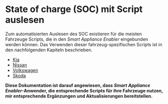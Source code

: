 # State of charge (SOC) mit Script auslesen
Zum automatisierten Auslesen des SOC existieren für die meisten Fahrzeuge Scripts, die in den *Smart Appliance Enabler* eingebunden werden können.
Das Verwenden dieser fahrzeug-spezifischen Scripts ist in den nachfolgenden Kapiteln beschrieben.

* [Kia](kia_DE.md)
* [Nissan](NissanLeaf_DE.md)
* [Volkswagen](VW.md)
* [Skoda](Skoda.md)

**Diese Dokumentation ist darauf angewiesen, dass *Smart Appliance Enabler*-Anwender, die entsprechende Scripts für ihre Fahrzeuge nutzen, mir entsprechende Ergänzungen und Aktualisierungen bereitstellen.**
